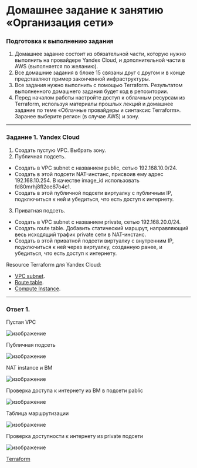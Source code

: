 # Домашнее задание к занятию «Организация сети»

### Подготовка к выполнению задания

1. Домашнее задание состоит из обязательной части, которую нужно выполнить на провайдере Yandex Cloud, и дополнительной части в AWS (выполняется по желанию). 
2. Все домашние задания в блоке 15 связаны друг с другом и в конце представляют пример законченной инфраструктуры.  
3. Все задания нужно выполнить с помощью Terraform. Результатом выполненного домашнего задания будет код в репозитории. 
4. Перед началом работы настройте доступ к облачным ресурсам из Terraform, используя материалы прошлых лекций и домашнее задание по теме «Облачные провайдеры и синтаксис Terraform». Заранее выберите регион (в случае AWS) и зону.

---
### Задание 1. Yandex Cloud 

1. Создать пустую VPC. Выбрать зону.
2. Публичная подсеть.

 - Создать в VPC subnet с названием public, сетью 192.168.10.0/24.
 - Создать в этой подсети NAT-инстанс, присвоив ему адрес 192.168.10.254. В качестве image_id использовать fd80mrhj8fl2oe87o4e1.
 - Создать в этой публичной подсети виртуалку с публичным IP, подключиться к ней и убедиться, что есть доступ к интернету.
3. Приватная подсеть.
 - Создать в VPC subnet с названием private, сетью 192.168.20.0/24.
 - Создать route table. Добавить статический маршрут, направляющий весь исходящий трафик private сети в NAT-инстанс.
 - Создать в этой приватной подсети виртуалку с внутренним IP, подключиться к ней через виртуалку, созданную ранее, и убедиться, что есть доступ к интернету.

Resource Terraform для Yandex Cloud:

- [VPC subnet](https://registry.terraform.io/providers/yandex-cloud/yandex/latest/docs/resources/vpc_subnet).
- [Route table](https://registry.terraform.io/providers/yandex-cloud/yandex/latest/docs/resources/vpc_route_table).
- [Compute Instance](https://registry.terraform.io/providers/yandex-cloud/yandex/latest/docs/resources/compute_instance).

---

### Ответ 1.

Пустая VPC

![изображение](https://github.com/user-attachments/assets/78bd2ec3-2f83-4241-8983-d9eeb76ccf79)

Публичная подсеть

![изображение](https://github.com/user-attachments/assets/4bcad42e-c755-4b3a-ba80-f75c920280e1)

NAT instance и ВМ

![изображение](https://github.com/user-attachments/assets/2105099f-475b-4ba1-819e-d2d87caa10f2)

Проверка доступа к интернету из ВМ в подсети pablic

![изображение](https://github.com/user-attachments/assets/5531129e-716c-40d8-9937-984865c75c3c)

Таблица маршрутизации

![изображение](https://github.com/user-attachments/assets/1fd554a0-6a7f-4b76-a3dd-57315763e3db)

Проверка доступности к интернету из private подсети

![изображение](https://github.com/user-attachments/assets/e2a8edaf-c635-40ee-a4df-46feed3b54fc)



[Terraform](https://github.com/Vadim-Nazarov/netologi/tree/main/clopro/manifests)





